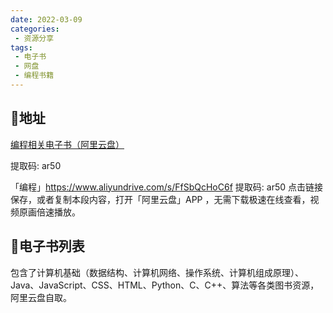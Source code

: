 ```yaml
---
date: 2022-03-09
categories:
 - 资源分享
tags:
 - 电子书
 - 网盘
 - 编程书籍
---
```


## 🚄地址

[编程相关电子书（阿里云盘）](https://www.aliyundrive.com/s/FfSbQcHoC6f )

提取码: ar50

「编程」https://www.aliyundrive.com/s/FfSbQcHoC6f 提取码: ar50 点击链接保存，或者复制本段内容，打开「阿里云盘」APP ，无需下载极速在线查看，视频原画倍速播放。

## 📗电子书列表

包含了计算机基础（数据结构、计算机网络、操作系统、计算机组成原理）、Java、JavaScript、CSS、HTML、Python、C、C++、算法等各类图书资源，阿里云盘自取。
